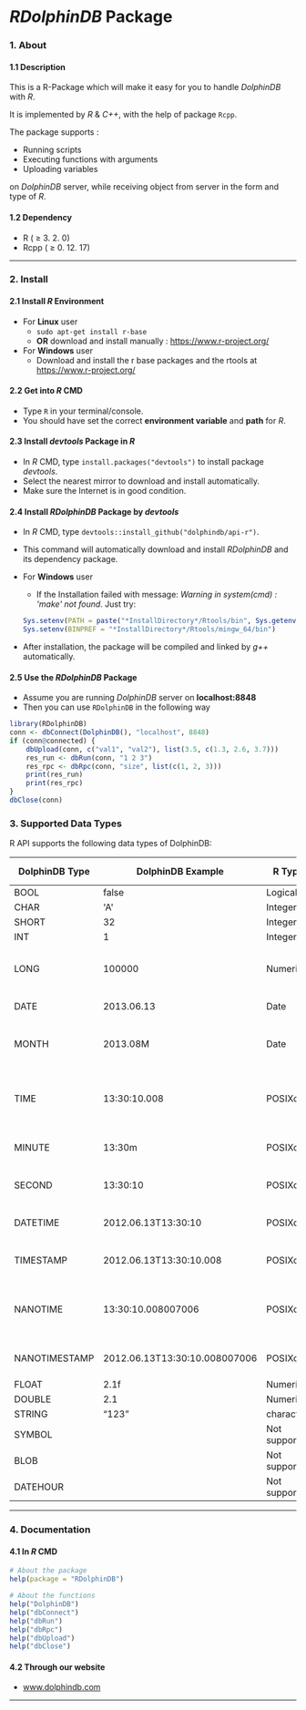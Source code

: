 # _RDolphinDB_ Package

### 1. About

#### 1.1 Description

This is a R-Package which will make it easy for you to handle _DolphinDB_ with _R_.

It is implemented by _R_ & _C++_, with the help of package `Rcpp`.

The package supports :

* Running scripts
* Executing functions with arguments
* Uploading variables

on _DolphinDB_ server, while receiving object from server in the form and type of _R_.

#### 1.2 Dependency

* R ( ≥ 3. 2. 0)
* Rcpp ( ≥ 0. 12. 17)

---

### 2. Install

#### 2.1 Install _R_ Environment

* For __Linux__ user
  * `sudo apt-get install r-base`
  * __OR__ download and install manually : https://www.r-project.org/
* For __Windows__ user
  * Download and install the r base packages and the rtools at https://www.r-project.org/

#### 2.2 Get into _R_ CMD

* Type `R` in your terminal/console.
* You should have set the correct __environment variable__ and __path__ for _R_.

#### 2.3 Install _devtools_ Package in _R_

* In _R_ CMD, type `install.packages("devtools")` to install package _devtools_.
* Select the nearest mirror to download and install automatically.
* Make sure the Internet is in good condition.

#### 2.4 Install _RDolphinDB_ Package by _devtools_

* In _R_ CMD, type `devtools::install_github("dolphindb/api-r")`.
* This command will automatically download and install _RDolphinDB_ and its dependency package.
* For __Windows__ user
  * If the Installation failed with message: *Warning in system(cmd) : 'make' not found*. Just try: 
  
  ```R
  Sys.setenv(PATH = paste("*InstallDirectory*/Rtools/bin", Sys.getenv("PATH"), sep=";"))
  Sys.setenv(BINPREF = "*InstallDirectory*/Rtools/mingw_64/bin") 
  ```
  
* After installation, the package will be compiled and linked by _g++_ automatically.

#### 2.5 Use the _RDolphinDB_ Package

* Assume you are running _DolphinDB_ server on __localhost:8848__
* Then you can use `RDolphinDB` in the following way

```R
library(RDolphinDB)
conn <- dbConnect(DolphinDB(), "localhost", 8848)
if (conn@connected) {
    dbUpload(conn, c("val1", "val2"), list(3.5, c(1.3, 2.6, 3.7)))
    res_run <- dbRun(conn, "1 2 3")
    res_rpc <- dbRpc(conn, "size", list(c(1, 2, 3)))
    print(res_run)
    print(res_rpc)
}
dbClose(conn)
```
### 3. Supported Data Types

R API supports the following data types of DolphinDB:

| DolphinDB Type | DolphinDB Example | R Type | R Example | Description |
|---|---|---|---|---|
| BOOL | false | Logical | FALSE |   |
| CHAR | 'A' | Integer | 65 |   |
| SHORT | 32 | Integer | 32 |   |
| INT | 1 | Integer | 1 |   |
| LONG | 100000 | Numeric | 10000 | The maximum integer in R is 2147483647 |
| DATE | 2013.06.13 | Date | 2013-06-13 |   |
| MONTH | 2013.08M | Date | 2013-08-01 | The first day of the specified month |
| TIME | 13:30:10.008 | POSIXct | 1970-01-01 13:30:10 | The specified timestamp on 1970.01.01 (accurate to seconds) |
| MINUTE | 13:30m | POSIXct | 1970-01-01 13:30:00 | The specified timestamp on 1970.01.01 |
| SECOND | 13:30:10 | POSIXct | 1970-01-01 13:30:10 | The specified timestamp on 1970.01.01 |
| DATETIME | 2012.06.13T13:30:10 | POSIXct | 2012-06-13 13:30:10 |   |
| TIMESTAMP | 2012.06.13T13:30:10.008 | POSIXct | 2012-06-13 13:30:10 |   |
| NANOTIME | 13:30:10.008007006 | POSIXct | 1970-01-01 13:30:10 | The specified timestamp on 1970.01.01 (accurate to seconds) |
| NANOTIMESTAMP | 2012.06.13T13:30:10.008007006 | POSIXct | 2012-06-13 13:30:10 |   |
| FLOAT | 2.1f | Numeric | 2.1 |   |
| DOUBLE | 2.1 | Numeric | 2.1 |   |
| STRING | “123” | character | “123” |   |
| SYMBOL |   | Not supported |   |   |
| BLOB |   | Not supported |   |   |
| DATEHOUR |   | Not supported |   |   |

---
### 4. Documentation

#### 4.1 In _R_ CMD

```R
# About the package
help(package = "RDolphinDB")

# About the functions
help("DolphinDB")
help("dbConnect")
help("dbRun")
help("dbRpc")
help("dbUpload")
help("dbClose")
```

#### 4.2 Through our website

* www.dolphindb.com

---

